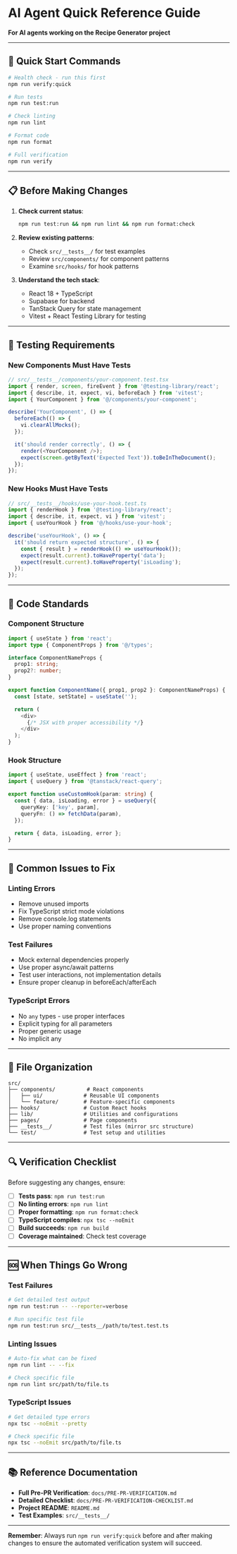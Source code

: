 # AI Agent Quick Reference Guide

**For AI agents working on the Recipe Generator project**

---

## 🚀 **Quick Start Commands**

```bash
# Health check - run this first
npm run verify:quick

# Run tests
npm run test:run

# Check linting
npm run lint

# Format code
npm run format

# Full verification
npm run verify
```

---

## 📋 **Before Making Changes**

1. **Check current status**:

   ```bash
   npm run test:run && npm run lint && npm run format:check
   ```

2. **Review existing patterns**:
   - Check `src/__tests__/` for test examples
   - Review `src/components/` for component patterns
   - Examine `src/hooks/` for hook patterns

3. **Understand the tech stack**:
   - React 18 + TypeScript
   - Supabase for backend
   - TanStack Query for state management
   - Vitest + React Testing Library for testing

---

## 🧪 **Testing Requirements**

### **New Components Must Have Tests**

```typescript
// src/__tests__/components/your-component.test.tsx
import { render, screen, fireEvent } from '@testing-library/react';
import { describe, it, expect, vi, beforeEach } from 'vitest';
import { YourComponent } from '@/components/your-component';

describe('YourComponent', () => {
  beforeEach(() => {
    vi.clearAllMocks();
  });

  it('should render correctly', () => {
    render(<YourComponent />);
    expect(screen.getByText('Expected Text')).toBeInTheDocument();
  });
});
```

### **New Hooks Must Have Tests**

```typescript
// src/__tests__/hooks/use-your-hook.test.ts
import { renderHook } from '@testing-library/react';
import { describe, it, expect, vi } from 'vitest';
import { useYourHook } from '@/hooks/use-your-hook';

describe('useYourHook', () => {
  it('should return expected structure', () => {
    const { result } = renderHook(() => useYourHook());
    expect(result.current).toHaveProperty('data');
    expect(result.current).toHaveProperty('isLoading');
  });
});
```

---

## 🔧 **Code Standards**

### **Component Structure**

```typescript
import { useState } from 'react';
import type { ComponentProps } from '@/types';

interface ComponentNameProps {
  prop1: string;
  prop2?: number;
}

export function ComponentName({ prop1, prop2 }: ComponentNameProps) {
  const [state, setState] = useState('');

  return (
    <div>
      {/* JSX with proper accessibility */}
    </div>
  );
}
```

### **Hook Structure**

```typescript
import { useState, useEffect } from 'react';
import { useQuery } from '@tanstack/react-query';

export function useCustomHook(param: string) {
  const { data, isLoading, error } = useQuery({
    queryKey: ['key', param],
    queryFn: () => fetchData(param),
  });

  return { data, isLoading, error };
}
```

---

## 🚨 **Common Issues to Fix**

### **Linting Errors**

- Remove unused imports
- Fix TypeScript strict mode violations
- Remove console.log statements
- Use proper naming conventions

### **Test Failures**

- Mock external dependencies properly
- Use proper async/await patterns
- Test user interactions, not implementation details
- Ensure proper cleanup in beforeEach/afterEach

### **TypeScript Errors**

- No `any` types - use proper interfaces
- Explicit typing for all parameters
- Proper generic usage
- No implicit any

---

## 📁 **File Organization**

```
src/
├── components/          # React components
│   ├── ui/             # Reusable UI components
│   └── feature/        # Feature-specific components
├── hooks/              # Custom React hooks
├── lib/                # Utilities and configurations
├── pages/              # Page components
├── __tests__/          # Test files (mirror src structure)
└── test/               # Test setup and utilities
```

---

## 🔍 **Verification Checklist**

Before suggesting any changes, ensure:

- [ ] **Tests pass**: `npm run test:run`
- [ ] **No linting errors**: `npm run lint`
- [ ] **Proper formatting**: `npm run format:check`
- [ ] **TypeScript compiles**: `npx tsc --noEmit`
- [ ] **Build succeeds**: `npm run build`
- [ ] **Coverage maintained**: Check test coverage

---

## 🆘 **When Things Go Wrong**

### **Test Failures**

```bash
# Get detailed test output
npm run test:run -- --reporter=verbose

# Run specific test file
npm run test:run src/__tests__/path/to/test.test.ts
```

### **Linting Issues**

```bash
# Auto-fix what can be fixed
npm run lint -- --fix

# Check specific file
npm run lint src/path/to/file.ts
```

### **TypeScript Issues**

```bash
# Get detailed type errors
npx tsc --noEmit --pretty

# Check specific file
npx tsc --noEmit src/path/to/file.ts
```

---

## 📚 **Reference Documentation**

- **Full Pre-PR Verification**: `docs/PRE-PR-VERIFICATION.md`
- **Detailed Checklist**: `docs/PRE-PR-VERIFICATION-CHECKLIST.md`
- **Project README**: `README.md`
- **Test Examples**: `src/__tests__/`

---

**Remember**: Always run `npm run verify:quick` before and after making changes to ensure the automated verification system will succeed.
